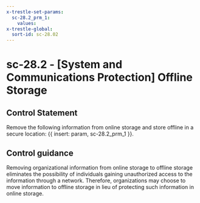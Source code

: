 ```yaml
---
x-trestle-set-params:
  sc-28.2_prm_1:
    values:
x-trestle-global:
  sort-id: sc-28.02
---
```


# sc-28.2 - \[System and Communications Protection\] Offline Storage

## Control Statement

Remove the following information from online storage and store offline in a secure location: {{ insert: param, sc-28.2_prm_1 }}.

## Control guidance

Removing organizational information from online storage to offline storage eliminates the possibility of individuals gaining unauthorized access to the information through a network. Therefore, organizations may choose to move information to offline storage in lieu of protecting such information in online storage.
